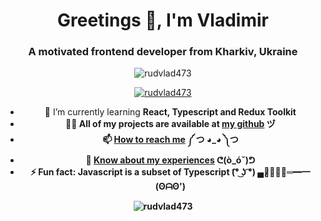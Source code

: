 <h1 align="center">Greetings 👋, I'm Vladimir</h1>
<h3 align="center">A motivated frontend developer from Kharkiv, Ukraine</h3>

<p align="center">
  <img src="https://komarev.com/ghpvc/?username=rudvlad473&label=Profile%20views&color=0e75b6&style=flat"
    alt="rudvlad473" />
</p>

<p align="center">
  <a href="https://github.com/ryo-ma/github-profile-trophy">
    <img src="https://github-profile-trophy.vercel.app/?username=rudvlad473" alt="rudvlad473" />
  </a>
</p>

<ul align="center">
  <li>
    🌱 I’m currently learning <b>React, Typescript and Redux Toolkit<b />
  </li>

  <li>
    👨‍💻 All of my projects are available at <a href="https://github.com/RudVlad473">my github</a> <b>ヅ</b>
  </li>

  <li>
    📫 <a href="https://www.linkedin.com/in/vladimir-rudenko/">How to reach me</a> <b>༼ つ ◕_◕ ༽つ</b>
  </li>

  <li>
    📄 <a href="https://drive.google.com/file/d/1I8OxEmtchfUjusL5cvRjkN5pLDuv8UYk/view?usp=sharing">Know about my experiences</a>
    <b>ᕦ(ò_óˇ)ᕤ</b>
  </li>

  <li>
    ⚡ Fun fact: <b>Javascript is a subset of Typescript (͡° ͜ʖ ͡°) ▄︻̷̿┻̿═━一 (ʘᗩʘ')</b>
  </li>
</ul>

<p align="center">
  <img align="center"
    src="https://github-readme-stats.vercel.app/api/top-langs?username=rudvlad473&show_icons=true&locale=en&layout=compact"
    alt="rudvlad473" />
</p>
